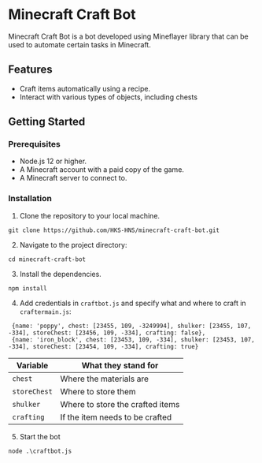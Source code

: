 # Minecraft Craft Bot

Minecraft Craft Bot is a bot developed using Mineflayer library that can be used to automate certain tasks in Minecraft.

## Features

- Craft items automatically using a recipe.
- Interact with various types of objects, including chests

## Getting Started

### Prerequisites

- Node.js 12 or higher.
- A Minecraft account with a paid copy of the game.
- A Minecraft server to connect to.

### Installation

1. Clone the repository to your local machine.
```
git clone https://github.com/HKS-HNS/minecraft-craft-bot.git
```
2. Navigate to the project directory:
```
cd minecraft-craft-bot
```
3. Install the dependencies.
```
npm install
```
4. Add credentials in `craftbot.js` and specify what and where to craft in `craftermain.js`:
```
 {name: 'poppy', chest: [23455, 109, -3249994], shulker: [23455, 107, -334], storeChest: [23456, 109, -334], crafting: false},
 {name: 'iron_block', chest: [23453, 109, -334], shulker: [23453, 107, -334], storeChest: [23454, 109, -334], crafting: true}
```
| Variable | What they stand for |
| -----------| ----------------- |
| `chest`     | Where the materials are |
| `storeChest` | Where to store them |
| `shulker` | Where to store the crafted items |
| `crafting` | If the item needs to be crafted |
5. Start the bot
```
node .\craftbot.js
```
